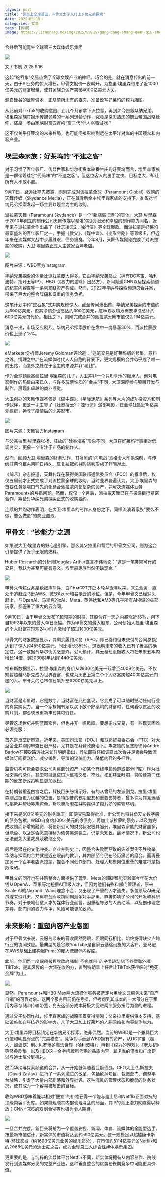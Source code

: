 ```yaml
---
layout: post
title: "刚当上全球首富，甲骨文太子又盯上华纳兄弟探索"
date: 2025-09-19
categories: 文章
tags: [传媒]
image: https://lishuhang.me/img/2025/09/19/gang-dang-shang-quan-qiu-shou/01.jpg
---
```


合并后可能诞生全球第三大媒体娱乐集团

![](https://lishuhang.me/img/2025/09/19/gang-dang-shang-quan-qiu-shou/01.jpg)

文 / 书航 2025.9.16

这起“蛇吞象”交易点燃了全球文娱产业的神经。巧合的是，就在消息传出的前一天，由于AI业务的惊人增长，甲骨文股价一夜飙升，为拉里·埃里森带来了近1000亿美元的财富增量，使其家族总资产突破4000亿美元大关。

源自硅谷的雄厚资本，正以前所未有的姿态，准备改写好莱坞的权力版图。

从此前对TikTok的收购意图，到几个月前拿下派拉蒙，再到如今觊觎华纳兄弟，埃里森家族在娱乐传媒领域的一系列迅猛动作，究竟是深思熟虑的商业帝国战略延伸，还是一场由家族财富支撑的“富二代”个人兴趣游戏？

这不仅关乎好莱坞的未来格局，也可能间接影响到远在太平洋对岸的中国观众和内容产业。

## 埃里森家族：好莱坞的“不速之客”

对于习惯了百年影厂、传媒世家和华尔街资本轮番坐庄的好莱坞而言，埃里森家族是一群带着硅谷“代码味”的“不速之客”。但这位客人的出手之快、目标之大，却让所有人不敢小觑。

9月11日，路透社率先披露，刚刚完成对派拉蒙全球（Paramount Global）收购的天舞传媒（Skydance Media），正在其背后金主埃里森家族的支持下，准备对华纳兄弟探索发起一场主要以现金为主的收购。

派拉蒙天舞（Paramount Skydance）是一个“新瓶装旧酒”的实体。大卫·埃里森于2010年创立的制作公司天舞传媒以精准的投资眼光和卓越的制作能力闻名，近年来与派拉蒙合作出品了《壮志凌云2：独行侠》等全球爆款。而派拉蒙是好莱坞最富盛名的百年影厂之一，手握《教父》、《碟中谍》、《变形金刚》等顶级IP，但近年来在流媒体大战中步履维艰，债务缠身。今年8月，天舞传媒刚刚完成了对派拉蒙的收购，大卫·埃里森正式入主这家百年老店。

![](https://lishuhang.me/img/2025/09/19/gang-dang-shang-quan-qiu-shou/02.jpg)

图片来源：WBD官方Instagram

华纳兄弟探索的体量比派拉蒙庞大得多。它由华纳兄弟影业（拥有DC宇宙、哈利波特、指环王等IP）、HBO（《权力的游戏》出品方）、新闻频道CNN以及探索频道的纪实内容库等一系列顶级资产构成。然而，2022年华纳与探索频道的合并案，带来了巨大的整合阵痛和沉重的债务负担。

这笔计划中的“蛇吞象”式并购规模惊人。截至传闻爆出前，华纳兄弟探索的市值约为300亿美元，但其净债务也高达约300亿美元，意味着收购方需要承担总计约600亿美元的代价。相比之下，刚刚完成合并的派拉蒙天舞市值仅为164亿美元。

消息一出，市场反应剧烈。华纳兄弟探索股价在盘中一度暴涨30%，而派拉蒙股价也上涨了15%。

![](https://lishuhang.me/img/2025/09/19/gang-dang-shang-quan-qiu-shou/03.png)

eMarketer分析师Jeremy Goldman评论道：“这笔交易是好莱坞版的续集，意料之外，情理之中。”在流媒体时代人人自危的背景下，更大规模的合并似乎成了唯一的出路，而意外之处在于金主的来源并非“老钱”。

作为全球顶级富豪拉里·埃里森的儿子，大卫并非一个只知享乐的继承人。他对电影制作的热情由来已久，与许多玩票性质的“金主”不同，大卫深度参与项目开发与制作，展现出卓越的商业嗅觉。

大卫创办的天舞传媒不仅是《碟中谍》、《星际迷航》系列等大片的成功投资方和制作伙伴，更是一手主导了《壮志凌云2：独行侠》这部电影，在全球狂揽近15亿美元票房，拯救了疫情后的北美影市。

![](https://lishuhang.me/img/2025/09/19/gang-dang-shang-quan-qiu-shou/04.jpg)

图片来源：天舞官方Instagram

与父亲拉里·埃里森张扬、狂放的“硅谷海盗”形象不同，大卫在好莱坞行事相对低调务实，更像一个专注于产品的制作人。

然而，回顾大卫·埃里森的财务动作，其凌厉的“闪电战”风格令人印象深刻，与传统好莱坞巨头间旷日持久、反复拉锯的并购谈判形成了鲜明对比。

《综艺》杂志报道，天舞传媒在获得美国联邦通信委员会（FCC）的批准后，仅仅五周前才正式完成了对派拉蒙全球的收购。当时业界普遍认为，大卫·埃里森的首要任务是喘口气先消化整合派拉蒙内部复杂的资产，并解决流媒体业务Paramount+的亏损问题。然而，仅仅一个月后，派拉蒙天舞已在与投资银行紧密合作，筹备对华纳兄弟探索正式的收购要约。

连续的并购动作表明，在大卫·埃里森的制作人身份之下，同样流淌着家族“要么不做，要么做绝”的商业血液。

## 甲骨文：“钞能力”之源

如果说大卫·埃里森的野心是引擎，那么其父拉里和背后的甲骨文公司，则为这台引擎提供了近乎无限的燃料。

Huber Research的分析师Douglas Arthur直言不讳地说：“这是一笔非常可行的交易，我认为甚至可能有意义。埃里森家族当然不缺现金。”

![](https://lishuhang.me/img/2025/09/19/gang-dang-shang-quan-qiu-shou/05.jpg)

甲骨文传统业务是数据库软件，自ChatGPT开启本轮AI热潮以来，其云业务一直处于追赶亚马逊AWS、微软Azure和谷歌云的地位。但是，今年甲骨文已经迎头赶上，与OpenAI、马斯克的xAI、Meta、英伟达和AMD等几乎所有AI领域的头部玩家，都签署了重大的云合同。

9月10日，由于甲骨文发布了超预期的财报，其股价在一天之内暴涨近36%，创下自1992年以来的最大单日涨幅。作为甲骨文的最大股东，公司创始人拉里·埃里森的个人财富在短短24小时内激增了超过1000亿美元。

甲骨文的财报数据显示，其剩余履约义务（RPO，即已签约但未交付的合同总额）达到了惊人的4550亿美元，同比增长359%。这表明未来的收入已有了极高的确定性。这一数据令华尔街大感意外。公司预计，其云基础设施收入将在未来五年内增长14倍，到2030财年达到1440亿美元。

福布斯数据显示，拉里·埃里森的身价从2930亿美元一跃增至4009亿美元，不仅短暂超越马斯克成为世界首富，也成为历史上第二个个人财富跨越4000亿美元门槛的人。甲骨文的总市值也飙升至9200亿美元以上。

![](https://lishuhang.me/img/2025/09/19/gang-dang-shang-quan-qiu-shou/06.png)

当财富是市值时，它是数字。当财富在此刻套现，它变成了可以随时撼动任何行业的真实购买力。当一个家族拥有足以买下数个好莱坞的财富时，任何看似疯狂的收购计划，都必须被重新审视其可行性。

尽管这场世纪并购蓝图宏伟，但也并非一帆风顺。要想完成交易，有一些现实困难必须克服：

首先是反垄断审查。近年来，美国司法部（DOJ）和联邦贸易委员会（FTC）对大型企业并购的审查日趋严格，尤其是在拜登政府治下。华盛顿的反垄断律师Andre Barlow在接受路透社采访时明确指出，司法部将仔细调查此次合并是否会导致流媒体订阅费涨价、减少编剧、导演的议价能力、降低内容的多样性。

监管机构可能会要求公司剥离部分资产（如某个有线电视频道或部分IP库）作为批准交易的条件，甚至可能直接否决这笔交易。不过，相比拜登时期，特朗普第二任期的反垄断政策明显更加宽松。

在特朗普重返白宫之后，科技巨头纷纷示好，有的从曾经的左派倒戈。拉里·埃里森则占据更为优越的位置，是特朗普的长期盟友和重要支持者，曾多次为其竞选活动捐款并帮助筹集资金。新政府为潜在并购提供了更友好的监管环境。

接下来是600亿美元的财务重压。即便交易获得批准，新公司也将背负天文数字般的债务包袱。WBD自身约300亿美元的净债务，再加上派拉蒙的债务，以及为完成收购而新增的融资，将使新公司的财务状况极其脆弱。埃里森家族的财富虽多，但能否、以及是否愿意持续为债务黑洞输血，仍是未知数。最坏情况下，新公司也无法避免大量裁员及收缩业务。

最后是潜在的文化冲突。企业并购史上，因整合失败而导致的灾难案例不胜枚举。华纳与探索的合并就是近在眼前的教训，其内部至今仍在经历痛苦的磨合。而再叠加另一个百年老店派拉蒙，捏合不同创作部门、处理大规模岗位重叠的难度将是指数级的。

甲骨文的同行也在并购整合方面提供了警示。Meta的超级智能实验室今年花大价钱从OpenAI、苹果等地挖掘AI顶级人才，但因为他们有些和部门管理者，原来Scale AI的Alexandr Wang理念不合，又出现了严重的人才流失。多位顶级AI研究员挖来没几天，又离职创业或跳回到竞争对手那里，直接影响了公司的开发和科研节奏。对于依赖创意人才的媒体行业而言，因重组导致的人员动荡，以及创作理念差异、部门间的权力斗争，风险可能更加致命。

## 未来影响：重塑内容产业版图

对于甲骨文来说，云服务带来的营收固然亮眼，但跟同行相比，始终觉得缺少点跨行业的协同效应。最典型的是谷歌YouTube是自家云基础设施的大客户，亚马逊在AWS基础上建构起Prime的庞大流媒体内容库。

此前，他们还一度觊觎被拜登政府强制“不卖就禁”的字节跳动旗下抖音海外版TikTok，是其风传的一大潜在收购方，直到特朗普上任后让TikTok获得临时“免死金牌”为止。

![](https://lishuhang.me/img/2025/09/19/gang-dang-shang-quan-qiu-shou/07.jpg)

显然，Paramount+和HBO Max两大流媒体服务被选定为甲骨文云服务未来“自产自销”的可靠对象。这两个服务目前仍在亏损，但考虑到其成本的一大部分在于租用内容存储和传输带宽，免去这部分成本将极大促进两个服务扭亏为盈的进程。

通过父子协同作战，埃里森家族的战略图景变得清晰：父亲拉里提供资本支持、基础设施和在科技界的影响力，儿子大卫加上好莱坞的人脉网络和内容制作能力。

大卫·埃里森将目标锁定在华纳兄弟探索，绝非偶然。当前的WBD是一个兼具巨大价值和明显弱点的“完美猎物”。竞争对手垂涎WBD拥有的资产，从DC宇宙（超人、蝙蝠侠）到J.K.罗琳的魔法世界（哈利波特），再到《权力的游戏》、《老友记》等经典剧集，以及HBO这一金字招牌所代表的品质内容，其IP库的深度和广度足以与迪士尼分庭抗礼。

然而华纳与探索频道的合并，从一开始就伴随着巨额债务。CEO大卫·扎斯拉夫（David Zaslav）进行了一系列激进的改革，包括砍掉项目、裁撤部门、调整平台战略，引发了大量内部动荡和外界批评。这种混乱的管理状态和脆弱的财务状况，使其成为一个容易被攻击的目标。

收购WBD意味着能以相对“便宜”的价格获得一个能与迪士尼和Netflix正面对抗的顶级内容军火库。如果能理顺其内部管理混乱的局面，其IP的真正潜力就能得以释放；CNN+CBS的双剑合璧等也极为令人期待。

![](https://lishuhang.me/img/2025/09/19/gang-dang-shang-quan-qiu-shou/08.png)

一旦合并完成，新巨头将成为一个覆盖影视、新闻、体育、流媒体的全能型选手。按最新市值估计，新实体的市值将达到约590亿美元。这一规模足以超越康卡斯特-环球影业（约1600亿美元业务的娱乐部分），在市值约5114亿美元的Netflix和约2085亿美元的迪士尼之后，成为全球第三大综合性媒体娱乐集团。

更重要的是，与纯粹的流媒体平台Netflix不同，新实体将拥有从内容制作、院线发行到流媒体分发的完整产业链，这种垂直整合的优势在长期竞争中可能更具价值。